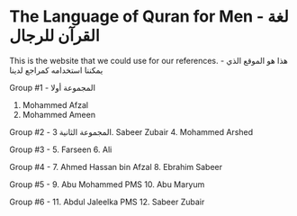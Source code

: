 # The Language of Quran for Men - لغة القرآن للرجال

This is the website that we could use for our references. - هذا هو الموقع الذي يمكننا استخدامه كمراجع لدينا

Group #1 - المجموعة أولا
1. Mohammed Afzal 
2. Mohammed Ameen
   
Group #2 - المجموعة الثانية
3. Sabeer Zubair
4. Mohammed Arshed

Group #3 - 
5. Farseen
6. Ali

Group #4 - 
7. Ahmed Hassan bin Afzal
8. Ebrahim Sabeer 

Group #5 - 
9. Abu Mohammed PMS
10. Abu Maryum

Group #6 -
11. Abdul Jaleelka PMS
12. Sabeer Zubair


